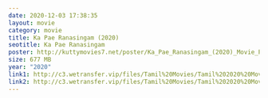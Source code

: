 ```yaml
---
date: 2020-12-03 17:38:35
layout: movie
category: movie
title: Ka Pae Ranasingam (2020)
seotitle: Ka Pae Ranasingam
poster: http://kuttymovies7.net/poster/Ka_Pae_Ranasingam_(2020)_Movie_Poster.jpg
size: 677 MB
year: "2020"
link1: http://c3.wetransfer.vip/files/Tamil%20Movies/Tamil%202020%20Movies/Ka%20Pae%20Ranasingam%20(2020)/Ka%20Pae%20Ranasingam%20(2020)%20Proper%20HDRip/Ka%20Pae%20Ranasingam%20(2020)%20Single%20Part%20(640x360).mp4
link2: http://c3.wetransfer.vip/files/Tamil%20Movies/Tamil%202020%20Movies/Ka%20Pae%20Ranasingam%20(2020)/Ka%20Pae%20Ranasingam%20(2020)%20Proper%20HDRip/Ka%20Pae%20Ranasingam%20(2020)%20Single%20Part%20(640x360).mp4
---
```

